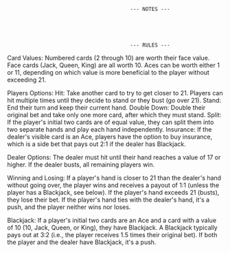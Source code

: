                              
                                            --- NOTES ---





                                            --- RULES ---
                                         
Card Values:
    Numbered cards (2 through 10) are worth their face value.
    Face cards (Jack, Queen, King) are all worth 10.
    Aces can be worth either 1 or 11, depending on which value is more beneficial to the player without exceeding 21.

Players Options:
    Hit: Take another card to try to get closer to 21. Players can hit multiple times until they decide to stand or they bust (go over 21).
    Stand: End their turn and keep their current hand.
    Double Down: Double their original bet and take only one more card, after which they must stand.
    Split: If the player's initial two cards are of equal value, they can split them into two separate hands and play each hand independently.
    Insurance: If the dealer's visible card is an Ace, players have the option to buy insurance, which is a side bet that pays out 2:1 if the dealer has Blackjack.    

Dealer Options:
    The dealer must hit until their hand reaches a value of 17 or higher.
    If the dealer busts, all remaining players win.

Winning and Losing:
    If a player's hand is closer to 21 than the dealer's hand without going over, the player wins and receives a payout of 1:1 (unless the player has a Blackjack, see below).
    If the player's hand exceeds 21 (busts), they lose their bet.
    If the player's hand ties with the dealer's hand, it's a push, and the player neither wins nor loses.

Blackjack:
    If a player's initial two cards are an Ace and a card with a value of 10 (10, Jack, Queen, or King), they have Blackjack.
    A Blackjack typically pays out at 3:2 (i.e., the player receives 1.5 times their original bet).
    If both the player and the dealer have Blackjack, it's a push.


                                            
                                            
